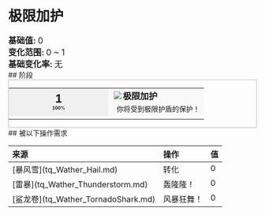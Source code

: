 # 极限加护  
  
<div style="font-size:1.2em"><b>基础值: </b> 0 </div>  
<div style="font-size:1.2em"><b>变化范围: </b> 0 ~ 1 </div>  
<div style="font-size:1.2em"><b>基础变化率: </b> 无 </div>  
## 阶段  
<div  style="border:1px solid #BBB"><table><tr style="height:2em;"><td style="background-color:#F0F0F0;text-align:center;width:180px;font-size:1.4em;font-weight:bold;vertical-align:middle;"><div>1<div><div style="font-size:0.4em">100%</div></td><td colspan=2 style="font-size:1.1em;vertical-align:middle;background-color:#F9F9F9;"><div><b><div style="width:20px;display:inline-block;text-align:center"><img decoding="async" src="Sprite/SuperPontoon_superprotect.png" href="a.md" style="max-width:20px;max-height:20px;"></div>极限加护</b></div><div style="font-size:0.8em;padding-top:4px;">&nbsp;&nbsp;你将受到极限护盾的保护！</div></td></tr><tr><td colspan=2></td></tr></table></div>  
## 被以下操作需求  
<table class="table table-bordered" data-toggle="table"  ><thead style=""><tr ><th  style="text-align:left;vertical-align:top;"  >来源</th><th  style="text-align:left;vertical-align:top;"  >操作</th><th  style="text-align:left;vertical-align:top;"  data-sortable="true"  >值</th></tr></thead><tr ><td  style="text-align:left;vertical-align:top;"  >[暴风雪](tq_Wather_Hail.md)</td><td  style="text-align:left;vertical-align:top;"  >转化</td><td  style="text-align:left;vertical-align:top;"  >0</td></tr><tr ><td  style="text-align:left;vertical-align:top;"  >[雷暴](tq_Wather_Thunderstorm.md)</td><td  style="text-align:left;vertical-align:top;"  >轰隆隆！</td><td  style="text-align:left;vertical-align:top;"  >0</td></tr><tr ><td  style="text-align:left;vertical-align:top;"  >[鲨龙卷](tq_Wather_TornadoShark.md)</td><td  style="text-align:left;vertical-align:top;"  >风暴狂舞！</td><td  style="text-align:left;vertical-align:top;"  >0</td></tr></tbody></table>  
  


<script>document.title="极限加护 - 卡牌生存百科 Card Survival Wiki";</script>